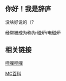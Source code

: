 ## 你好！我是辞庐

没啥好说的（?

~~经常被成为称为 磁炉/电磁炉~~

## 相关链接

[哔哩哔哩](https://space.bilibili.com/344232019)

[MC百科](https://center.mcmod.cn/609430/)

